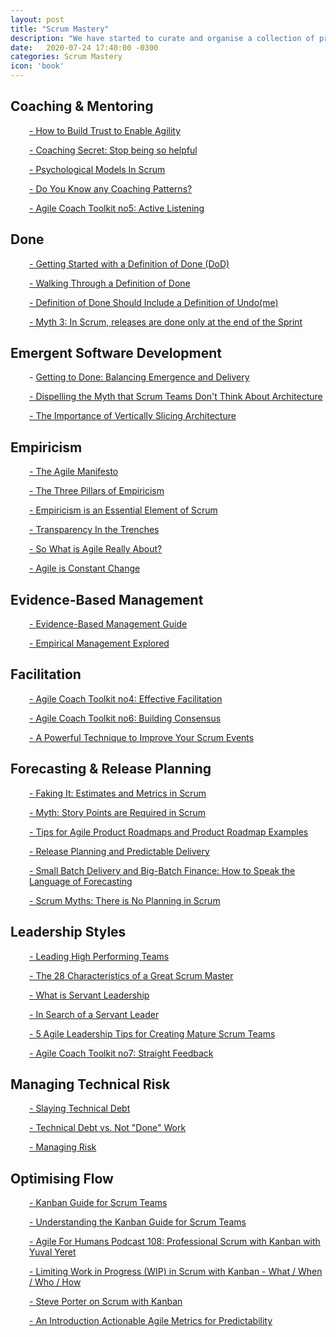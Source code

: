 ```yaml
---
layout: post
title: "Scrum Mastery"
description: "We have started to curate and organise a collection of practical topics, techniques, tips n tricks to help with Scrum Mastery"
date:   2020-07-24 17:40:00 -0300
categories: Scrum Mastery
icon: 'book'
---
```

<h2>Coaching &amp; Mentoring</h2>
<p style="padding-left: 30px;"><a href="https://www.scrum.org/resources/blog/how-build-trust-enable-agility">- How to Build Trust to Enable Agility</a></p>
<p style="padding-left: 30px;"><a href="https://www.agilesocks.com/coaching-secrets-stop-being-helpful">- Coaching Secret: Stop being so helpful</a></p>
<p style="padding-left: 30px;"><a href="https://www.scrum.org/resources/psychological-models-scrum">- Psychological Models In Scrum</a></p>
<p style="padding-left: 30px;"><a href="https://www.scrum.org/resources/blog/do-you-know-any-coaching-patterns">- Do You Know any Coaching Patterns?</a></p>
<p style="padding-left: 30px;"><a href="https://www.scrum.org/resources/blog/agile-coach-toolkit-5-active-listening">- Agile Coach Toolkit no5: Active Listening</a></p>
<h2>Done</h2>
<p style="padding-left: 30px;"><a href="https://www.scrum.org/resources/blog/getting-started-definition-done-dod/">- Getting Started with a Definition of Done (DoD)</a></p>
<p style="padding-left: 30px;"><a href="https://www.scrum.org/resources/blog/walking-through-definition-done/">- Walking Through a Definition of Done</a></p>
<p style="padding-left: 30px;"><a href="https://www.scrum.org/resources/blog/definition-done-should-include-definition-undone/">- Definition of Done Should Include a Definition of Undo(me)</a></p>
<p style="padding-left: 30px;"><a href="https://www.scrum.org/resources/blog/myth-3-scrum-releases-are-done-only-end-sprint/">- Myth 3: In Scrum, releases are done only at the end of the Sprint</a></p>
<h2>Emergent Software Development</h2>
<p style="padding-left: 30px;"><span class="node-card-content">-&nbsp;<a class="node-title-wrapper" href="https://www.scrum.org/resources/blog/getting-done-balancing-emergence-and-delivery" target="_blank" rel="noopener">Getting to Done: Balancing Emergence and Delivery</a></span></p>
<p style="padding-left: 30px;"><span class="node-card-content"><a class="node-title-wrapper" href="https://www.scrum.org/resources/dispelling-myth-scrum-teams-dont-think-about-architecture" target="_blank" rel="noopener">- Dispelling the Myth that Scrum Teams Don't Think About Architecture</a></span></p>
<p style="padding-left: 30px;"><span class="node-card-content"><a class="node-title-wrapper" href="https://www.scrum.org/resources/importance-vertically-slicing-architecture" target="_blank" rel="noopener">- The Importance of Vertically Slicing Architecture</a></span></p>
<h2>Empiricism</span></h2>
<p style="padding-left: 30px;"><span class="node-card-content"><a class="node-title-wrapper" href="http://agilemanifesto.org/"><span lang="en-US">- The Agile Manifesto</span></a></p>
<p style="padding-left: 30px;"><span class="node-card-content"><a class="node-title-wrapper" href="https://www.scrum.org/resources/blog/three-pillars-empiricism-scrum"><span lang="en-US">- The Three Pillars of Empiricism</span></a></p>
<p style="padding-left: 30px;"><span class="node-card-content"><a class="node-title-wrapper" href="https://www.scrum.org/resources/empiricism-essential-element-scrum"><span lang="en-US">- Empiricism is an Essential Element of Scrum</span></a></p>
<p style="padding-left: 30px;"><span class="node-card-content"><a class="node-title-wrapper" href="https://www.scrum.org/resources/transparency-trenches"><span lang="en-US">- Transparency In the Trenches</span></a></p>
<p style="padding-left: 30px;"><span class="node-card-content"><a class="node-title-wrapper" href="https://www.scrum.org/resources/blog/so-what-agile-really-about"><span lang="en-US">- So What is Agile Really About?</span></a></p>
<p style="padding-left: 30px;"><span class="node-card-content"><a class="node-title-wrapper" href="https://www.scrum.org/resources/blog/agile-constant-change"><span lang="en-US">- Agile is Constant Change</span></a></p>
<h2>Evidence-Based Management</span></h2>
<p style="padding-left: 30px;"><span class="node-card-content"><a class="node-title-wrapper" href="https://www.scrum.org/resources/evidence-based-management-guide"><span lang="en-US">- Evidence-Based Management Guide</span></a></p>
<p style="padding-left: 30px;"><span class="node-card-content"><a class="node-title-wrapper" href="https://www.scrum.org/resources/empirical-management-explored"><span lang="en-US">- Empirical Management Explored</span></a></p>
<h2>Facilitation</span></h2>
<p style="padding-left: 30px;"><span class="node-card-content"><a class="node-title-wrapper" href="https://www.scrum.org/resources/blog/agile-coach-toolkit-4-effective-facilitation"><span lang="en-US">- Agile Coach Toolkit no4: Effective Facilitation</span></a></p>
<p style="padding-left: 30px;"><span class="node-card-content"><a class="node-title-wrapper" href="https://www.scrum.org/resources/blog/agile-coach-toolkit-6-building-consensus"><span lang="en-US">- Agile Coach Toolkit no6: Building Consensus</span></a></p>
<p style="padding-left: 30px;"><span class="node-card-content"><a class="node-title-wrapper" href="https://www.scrum.org/resources/blog/powerful-technique-improve-your-scrum-events"><span lang="en-US">- A Powerful Technique to Improve Your Scrum Events</span></a></p>
<h2>Forecasting &amp; Release Planning</span></h2>
<p style="padding-left: 30px;"><span class="node-card-content"><a class="node-title-wrapper" href="https://www.scrum.org/resources/blog/faking-it-estimates-and-metrics-scrum"><span lang="en-US">- Faking It: Estimates and Metrics in Scrum</span></a></p>
<p style="padding-left: 30px;"><span class="node-card-content"><a class="node-title-wrapper" href="https://www.scrum.org/resources/blog/myth-9-story-points-are-required-scrum"><span lang="en-US">- Myth: Story Points are Required in Scrum</span></a></p>
<p style="padding-left: 30px;"><span class="node-card-content"><a class="node-title-wrapper" href="https://www.scrum.org/resources/blog/tips-agile-product-roadmaps-product-roadmap-examples"><span lang="en-US">- Tips for Agile Product Roadmaps and Product Roadmap Examples</span></a></p>
<p style="padding-left: 30px;"><span class="node-card-content"><a class="node-title-wrapper" href="https://www.scrum.org/resources/blog/release-planning-and-predictable-delivery"><span lang="en-GB">- Release Planning and Predictable Delivery</span></a></p>
<p style="padding-left: 30px;"><span class="node-card-content"><a class="node-title-wrapper" href="https://www.scrum.org/resources/blog/small-batch-delivery-big-batch-finance-how-speak-language-forecasting"><span lang="en-US">- Small Batch Delivery and Big-Batch Finance: How to Speak the Language of Forecasting</span></a></p>
<p style="padding-left: 30px;"><span class="node-card-content"><a class="node-title-wrapper" href="https://www.scrum.org/resources/blog/scrum-myths-there-no-planning-scrum"><span lang="en-US">- Scrum Myths: There is No Planning in Scrum</span></a></p>
<h2>Leadership Styles</span></h2>
<p style="padding-left: 30px;"><span class="node-card-content"><a class="node-title-wrapper" href="https://www.scrum.org/resources/blog/leading-high-performing-teams"><span lang="en-US">- Leading High Performing Teams</span></a></p>
<p style="padding-left: 30px;"><span class="node-card-content"><a class="node-title-wrapper" href="https://www.scrum.org/resources/blog/28-characteristics-great-scrum-master"><span lang="en-US">- The 28 Characteristics of a Great Scrum Master</span></a></p>
<p style="padding-left: 30px;"><span class="node-card-content"><a class="node-title-wrapper" href="https://www.scrum.org/resources/blog/what-servant-leadership"><span lang="en-US">- What is Servant Leadership</span></a></p>
<p style="padding-left: 30px;"><span class="node-card-content"><a class="node-title-wrapper" href="https://www.scrum.org/resources/blog/search-servant-leader"><span lang="en-US">- In Search of a Servant Leader</span></a></p>
<p style="padding-left: 30px;"><span class="node-card-content"><a class="node-title-wrapper" href="https://www.scrum.org/resources/blog/5-agile-leadership-tips-creating-mature-scrum-teams"><span lang="en-US">- 5 Agile Leadership Tips for Creating Mature Scrum Teams</span></a></p>
<p style="padding-left: 30px;"><span class="node-card-content"><a class="node-title-wrapper" href="https://www.scrum.org/resources/blog/agile-coach-toolkit-7-straight-feedback"><span lang="en-US">- Agile Coach Toolkit no7: Straight Feedback</span></a></p>
<h2>Managing Technical Risk</span></h2>
<p style="padding-left: 30px;"><span class="node-card-content"><a class="node-title-wrapper" href="https://www.scrum.org/resources/slaying-technical-debt"><span lang="en-US">- Slaying Technical Debt</span></a></p>
<p style="padding-left: 30px;"><span class="node-card-content"><a class="node-title-wrapper" href="https://www.scrum.org/resources/technical-debt-vs-not-done-work"><span lang="en-US">- Technical Debt vs. Not "Done" Work</span></a></p>
<p style="padding-left: 30px;"><span class="node-card-content"><a class="node-title-wrapper" href="https://www.scrum.org/resources/blog/managing-risk"><span lang="en-US">- Managing Risk</span></a></p>
<h2>Optimising Flow</span></h2>
<p style="padding-left: 30px;"><span class="node-card-content"><a class="node-title-wrapper" href="https://www.scrum.org/resources/kanban-guide-scrum-teams"><span lang="en-US">- Kanban Guide for Scrum Teams</span></a></p>
<p style="padding-left: 30px;"><span class="node-card-content"><a class="node-title-wrapper" href="https://www.scrum.org/resources/blog/understanding-kanban-guide-scrum-teams"><span lang="en-GB">- Understanding the Kanban Guide for Scrum Teams</span></a></p>
<p style="padding-left: 30px;"><span class="node-card-content"><a class="node-title-wrapper" href="https://www.scrum.org/resources/agile-humans-podcast-108-professional-scrum-kanban-yuval-yeret"><span lang="en-GB">- Agile For Humans Podcast 108: Professional Scrum with Kanban with Yuval Yeret</span></a></p>
<p style="padding-left: 30px;"><span class="node-card-content"><a class="node-title-wrapper" href="https://www.scrum.org/resources/blog/limiting-work-progress-wip-scrum-kanban-what-when-who-how"><span lang="en-GB">- Limiting Work in Progress (WIP) in Scrum with Kanban - What / When / Who / How</span></a></p>
<p style="padding-left: 30px;"><span class="node-card-content"><a class="node-title-wrapper" href="https://www.scrum.org/resources/steve-porter-scrum-kanban"><span lang="en-GB">- Steve Porter on Scrum with Kanban</span></a></p>
<p style="padding-left: 30px;"><span class="node-card-content"><a class="node-title-wrapper" href="https://www.amazon.com/Actionable-Agile-Metrics-Predictability-Introduction/dp/098643633X/"><span lang="en-GB">- An Introduction Actionable Agile Metrics for Predictability</span></a></p>
